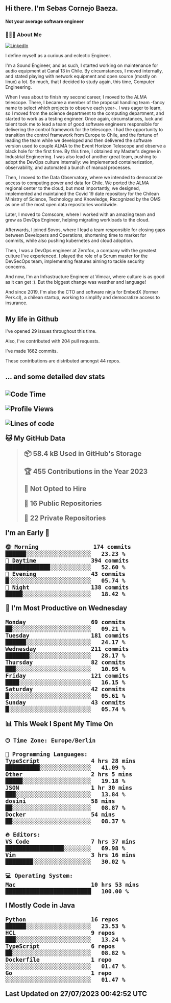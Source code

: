 <h2> Hi there.  I'm Sebas Cornejo Baeza.</h2>
<h4> Not your average software engineer</h4>
<h3> 👨🏻‍💻 About Me </h3>
<a href="http://linkedin.com/in/sebastian-cornejo-baeza/"><img alt="LinkedIn" src="https://img.shields.io/badge/Sebas%20Cornejo%20-informational?style=appveyor&logo=linkedin"></a>


I define myself as a curious and eclectic Engineer.

I'm a Sound Engineer, and as such, I started working on maintenance for audio equipment at Canal 13 in Chile.
By circumstances, I moved internally, and stated playing with network equipment and open source (mostly on linux) 
a lot. So much, that I decided to study again, this time, Computer Engineering.

When I was about to finish my second career, I moved to the ALMA telescope. There, I became a member of the proposal handling team
-fancy name to select which projects to observe each year-. 
I was eager to learn, so I moved from the science department to the computing department, and started to work as 
a testing engineer. Once again, circumstances, luck and talent took me to lead a team of good software engineers 
responsible for delivering the control framework for the telescope. I had the opportunity to transition the control framework from
Europe to Chile, and the fortune of leading the team while we developed and then delivered the software
version used to couple ALMA to the Event Horizon Telescope and observe a black hole for the first time.
By this time, I obtained my Master's degree in Industrial Engineering.
I was also lead of another great team, pushing to adopt the DevOps culture internally: we implemented containerization, observability, and automated a bunch of manual processes.

Then, I moved to the Data Observatory, where we intended to democratize access to computing power
and data for Chile. We ported the ALMA regional center to the cloud, but most importantly, we designed, implemented
and maintained the Covid 19 date repository for the Chilean Ministry of Science, Technology and Knowledge, Recognized by the OMS as one of the most open
data repositories worldwide.

Later, I moved to Comscore, where I worked with an amazing team and grew as DevOps Engineer, helping migrating workloads to the cloud.

Afterwards, I joined Sovos, where I lead a team responsible for closing gaps between Developers and Operations, shortening time to market for commits, while
also pushing kubernetes and cloud adoption.

Then, I was a DevOps engineer at Zerofox, a company with the greatest culture I've experienced. I played the role of a Scrum master for the DevSecOps team,
implementing features aiming to tackle security concerns.

And now, I'm an Infrastructure Engineer at Vimcar, where culture is as good as it can get :). But the biggest change was weather and language!
 
And since 2019, I'm also the CTO and software ninja for EmbedX (former Perk.cl), a chilean startup, working to simplify and democratize access to insurance.

<h2> My life in Github </h2>

I've opened 29 issues throughout this time.

Also, I've contributed with 204 pull requests.

I've made 1662 commits.

These contributions are distributed amongst 44 repos.

<h2>... and some detailed dev stats<h2>

<!--START_SECTION:waka-->
![Code Time](http://img.shields.io/badge/Code%20Time-431%20hrs%2044%20mins-blue)

![Profile Views](http://img.shields.io/badge/Profile%20Views-0-blue)

![Lines of code](https://img.shields.io/badge/From%20Hello%20World%20I%27ve%20Written-673.0%20thousand%20lines%20of%20code-blue)

**🐱 My GitHub Data** 

> 📦 58.4 kB Used in GitHub's Storage 
 > 
> 🏆 455 Contributions in the Year 2023
 > 
> 🚫 Not Opted to Hire
 > 
> 📜 16 Public Repositories 
 > 
> 🔑 22 Private Repositories 
 > 
**I'm an Early 🐤** 

```text
🌞 Morning                174 commits         ██████░░░░░░░░░░░░░░░░░░░   23.23 % 
🌆 Daytime                394 commits         █████████████░░░░░░░░░░░░   52.60 % 
🌃 Evening                43 commits          █░░░░░░░░░░░░░░░░░░░░░░░░   05.74 % 
🌙 Night                  138 commits         █████░░░░░░░░░░░░░░░░░░░░   18.42 % 
```
📅 **I'm Most Productive on Wednesday** 

```text
Monday                   69 commits          ██░░░░░░░░░░░░░░░░░░░░░░░   09.21 % 
Tuesday                  181 commits         ██████░░░░░░░░░░░░░░░░░░░   24.17 % 
Wednesday                211 commits         ███████░░░░░░░░░░░░░░░░░░   28.17 % 
Thursday                 82 commits          ███░░░░░░░░░░░░░░░░░░░░░░   10.95 % 
Friday                   121 commits         ████░░░░░░░░░░░░░░░░░░░░░   16.15 % 
Saturday                 42 commits          █░░░░░░░░░░░░░░░░░░░░░░░░   05.61 % 
Sunday                   43 commits          █░░░░░░░░░░░░░░░░░░░░░░░░   05.74 % 
```


📊 **This Week I Spent My Time On** 

```text
🕑︎ Time Zone: Europe/Berlin

💬 Programming Languages: 
TypeScript               4 hrs 28 mins       ██████████░░░░░░░░░░░░░░░   41.09 % 
Other                    2 hrs 5 mins        █████░░░░░░░░░░░░░░░░░░░░   19.18 % 
JSON                     1 hr 30 mins        ███░░░░░░░░░░░░░░░░░░░░░░   13.84 % 
dosini                   58 mins             ██░░░░░░░░░░░░░░░░░░░░░░░   08.87 % 
Docker                   54 mins             ██░░░░░░░░░░░░░░░░░░░░░░░   08.37 % 

🔥 Editors: 
VS Code                  7 hrs 37 mins       █████████████████░░░░░░░░   69.98 % 
Vim                      3 hrs 16 mins       ████████░░░░░░░░░░░░░░░░░   30.02 % 

💻 Operating System: 
Mac                      10 hrs 53 mins      █████████████████████████   100.00 % 
```

**I Mostly Code in Java** 

```text
Python                   16 repos            ██████░░░░░░░░░░░░░░░░░░░   23.53 % 
HCL                      9 repos             ███░░░░░░░░░░░░░░░░░░░░░░   13.24 % 
TypeScript               6 repos             ██░░░░░░░░░░░░░░░░░░░░░░░   08.82 % 
Dockerfile               1 repo              ░░░░░░░░░░░░░░░░░░░░░░░░░   01.47 % 
Go                       1 repo              ░░░░░░░░░░░░░░░░░░░░░░░░░   01.47 % 
```




 Last Updated on 27/07/2023 00:42:52 UTC
<!--END_SECTION:waka-->
